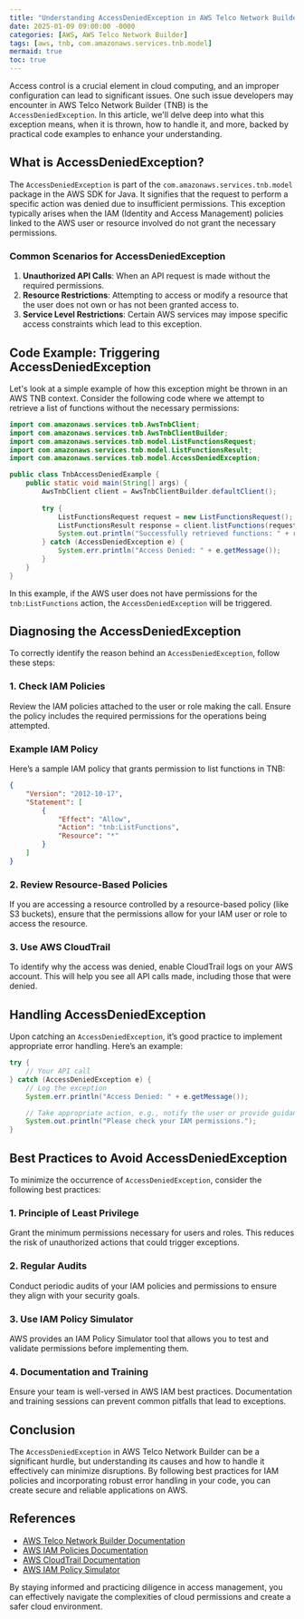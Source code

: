 ```yaml
---
title: "Understanding AccessDeniedException in AWS Telco Network Builder"
date: 2025-01-09 09:00:00 -0000
categories: [AWS, AWS Telco Network Builder]
tags: [aws, tnb, com.amazonaws.services.tnb.model]
mermaid: true
toc: true
---
```



Access control is a crucial element in cloud computing, and an improper configuration can lead to significant issues. One such issue developers may encounter in AWS Telco Network Builder (TNB) is the `AccessDeniedException`. In this article, we'll delve deep into what this exception means, when it is thrown, how to handle it, and more, backed by practical code examples to enhance your understanding.

## What is AccessDeniedException?

The `AccessDeniedException` is part of the `com.amazonaws.services.tnb.model` package in the AWS SDK for Java. It signifies that the request to perform a specific action was denied due to insufficient permissions. This exception typically arises when the IAM (Identity and Access Management) policies linked to the AWS user or resource involved do not grant the necessary permissions.

### Common Scenarios for AccessDeniedException

1. **Unauthorized API Calls**: When an API request is made without the required permissions.
2. **Resource Restrictions**: Attempting to access or modify a resource that the user does not own or has not been granted access to.
3. **Service Level Restrictions**: Certain AWS services may impose specific access constraints which lead to this exception.

## Code Example: Triggering AccessDeniedException

Let's look at a simple example of how this exception might be thrown in an AWS TNB context. Consider the following code where we attempt to retrieve a list of functions without the necessary permissions:

```java
import com.amazonaws.services.tnb.AwsTnbClient;
import com.amazonaws.services.tnb.AwsTnbClientBuilder;
import com.amazonaws.services.tnb.model.ListFunctionsRequest;
import com.amazonaws.services.tnb.model.ListFunctionsResult;
import com.amazonaws.services.tnb.model.AccessDeniedException;

public class TnbAccessDeniedExample {
    public static void main(String[] args) {
        AwsTnbClient client = AwsTnbClientBuilder.defaultClient();
        
        try {
            ListFunctionsRequest request = new ListFunctionsRequest();
            ListFunctionsResult response = client.listFunctions(request);
            System.out.println("Successfully retrieved functions: " + response.getFunctionList());
        } catch (AccessDeniedException e) {
            System.err.println("Access Denied: " + e.getMessage());
        }
    }
}
```

In this example, if the AWS user does not have permissions for the `tnb:ListFunctions` action, the `AccessDeniedException` will be triggered.

## Diagnosing the AccessDeniedException

To correctly identify the reason behind an `AccessDeniedException`, follow these steps:

### 1. Check IAM Policies

Review the IAM policies attached to the user or role making the call. Ensure the policy includes the required permissions for the operations being attempted.

### Example IAM Policy

Here’s a sample IAM policy that grants permission to list functions in TNB:

```json
{
    "Version": "2012-10-17",
    "Statement": [
        {
            "Effect": "Allow",
            "Action": "tnb:ListFunctions",
            "Resource": "*"
        }
    ]
}
```

### 2. Review Resource-Based Policies

If you are accessing a resource controlled by a resource-based policy (like S3 buckets), ensure that the permissions allow for your IAM user or role to access the resource.

### 3. Use AWS CloudTrail

To identify why the access was denied, enable CloudTrail logs on your AWS account. This will help you see all API calls made, including those that were denied.

## Handling AccessDeniedException

Upon catching an `AccessDeniedException`, it’s good practice to implement appropriate error handling. Here’s an example:

```java
try {
    // Your API call
} catch (AccessDeniedException e) {
    // Log the exception
    System.err.println("Access Denied: " + e.getMessage());

    // Take appropriate action, e.g., notify the user or provide guidance
    System.out.println("Please check your IAM permissions.");
}
```

## Best Practices to Avoid AccessDeniedException

To minimize the occurrence of `AccessDeniedException`, consider the following best practices:

### 1. Principle of Least Privilege

Grant the minimum permissions necessary for users and roles. This reduces the risk of unauthorized actions that could trigger exceptions.

### 2. Regular Audits

Conduct periodic audits of your IAM policies and permissions to ensure they align with your security goals.

### 3. Use IAM Policy Simulator

AWS provides an IAM Policy Simulator tool that allows you to test and validate permissions before implementing them.

### 4. Documentation and Training

Ensure your team is well-versed in AWS IAM best practices. Documentation and training sessions can prevent common pitfalls that lead to exceptions.

## Conclusion

The `AccessDeniedException` in AWS Telco Network Builder can be a significant hurdle, but understanding its causes and how to handle it effectively can minimize disruptions. By following best practices for IAM policies and incorporating robust error handling in your code, you can create secure and reliable applications on AWS.

## References

- [AWS Telco Network Builder Documentation](https://docs.aws.amazon.com/tnb/latest/userguide/what-is-tnb.html)
- [AWS IAM Policies Documentation](https://docs.aws.amazon.com/IAM/latest/UserGuide/access_policies.html)
- [AWS CloudTrail Documentation](https://docs.aws.amazon.com/awscloudtrail/latest/userguide/cloudtrail-user-guide.html)
- [AWS IAM Policy Simulator](https://policysim.aws.amazon.com/home/index.jsp)

By staying informed and practicing diligence in access management, you can effectively navigate the complexities of cloud permissions and create a safer cloud environment.